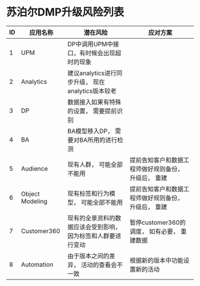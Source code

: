 # 苏泊尔DMP升级风险列表

| ID   | 应用名称        | 潜在风险                                                     | 应对方案                                             |
| ---- | --------------- | ------------------------------------------------------------ | ---------------------------------------------------- |
| 1    | UPM             | DP中调用UPM中接口，有时候会出现超时的现象                    |                                                      |
| 2    | Analytics       | 建议analytics进行同步升级， 现在analytics版本较老            |                                                      |
| 3    | DP              | 数据接入如果有特殊的设置， 需要提前识别                      |                                                      |
| 4    | BA              | BA模型移入DP， 需要对BA所用的进行检测                        |                                                      |
| 5    | Audience        | 现有人群， 可能全部不能用                                    | 提前告知客户和数据工程师做好规则备份， 升级后， 重建 |
| 6    | Object Modeling | 现有标签和行为模型， 可能全部不能用                          | 提前告知客户和数据工程师做好规则备份， 升级后， 重建 |
| 7    | Customer360     | 现有的全景资料的数据应该会受到影响， 因为标签和人群要进行变动 | 暂停customer360的调度， 如有必要， 重建数据          |
| 8    | Automation      | 由于版本之间的差异， 活动的查看会不一致                      | 根据新的版本中功能设置新的活动                       |

